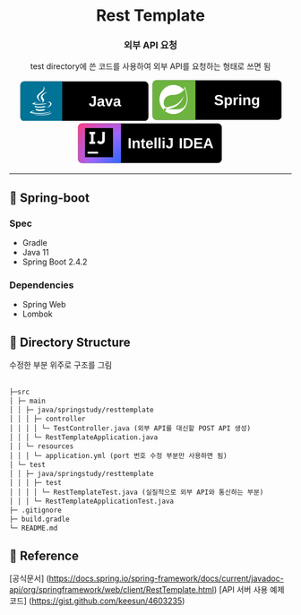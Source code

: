 <div align="center">
  <h1>Rest Template</h1>
  <h3>외부 API 요청 </h3>
  <p>test directory에 쓴 코드를 사용하여 외부 API를 요청하는 형태로 쓰면 됨</p>
  
  <img src="https://github.com/Kim-SuBin/Kim-SuBin/blob/master/svg/dev/languages/java.svg" alt="java" />
  <img src="https://github.com/Kim-SuBin/Kim-SuBin/blob/master/svg/dev/framework/spring.svg" alt="spring" />
  <img src="https://github.com/Kim-SuBin/Kim-SuBin/blob/master/svg/dev/tool/intellijidea.svg" alt="intelliJ" />
  
</div>

---

## 🧱 Spring-boot

### Spec

- Gradle
- Java 11
- Spring Boot 2.4.2

### Dependencies
- Spring Web
- Lombok

## 📁 Directory Structure
수정한 부분 위주로 구조를 그림
```

├─src
│ ├─ main
│ │ ├─ java/springstudy/resttemplate
│ │ │ ├─ controller
│ │ │ │ └─ TestController.java (외부 API를 대신할 POST API 생성)
│ │ │ └─ RestTemplateApplication.java
│ │ └─ resources
│ │ │ └─ application.yml (port 번호 수정 부분만 사용하면 됨)
│ └─ test
│ │ ├─ java/springstudy/resttemplate
│ │ │ ├─ test
│ │ │ │ └─ RestTemplateTest.java (실질적으로 외부 API와 통신하는 부분)
│ │ │ └─ RestTemplateApplicationTest.java
├─ .gitignore
├─ build.gradle
└─ README.md
```

## 🔗 Reference
[공식문서] (https://docs.spring.io/spring-framework/docs/current/javadoc-api/org/springframework/web/client/RestTemplate.html)
[API 서버 사용 예제 코드] (https://gist.github.com/keesun/4603235)
